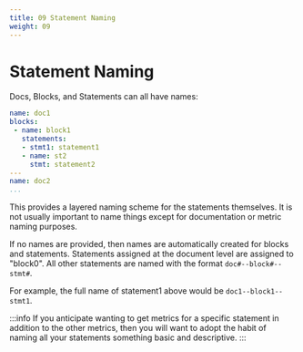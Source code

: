```yaml
---
title: 09 Statement Naming
weight: 09
---
```


# Statement Naming

Docs, Blocks, and Statements can all have names:

```yaml
name: doc1
blocks:
 - name: block1
   statements:
   - stmt1: statement1
   - name: st2
     stmt: statement2
---
name: doc2
...
```

This provides a layered naming scheme for the statements themselves. It is not usually important to name things except for documentation or metric naming purposes.

If no names are provided, then names are automatically created for blocks and statements. Statements assigned at the document level are assigned to "block0". All other statements are named with the format `doc#--block#--stmt#`.

For example, the full name of statement1 above would be `doc1--block1--stmt1`.

:::info
If you anticipate wanting to get metrics for a specific statement in addition to the other metrics, then you will want to adopt the habit of naming all your statements something basic and descriptive.
:::

